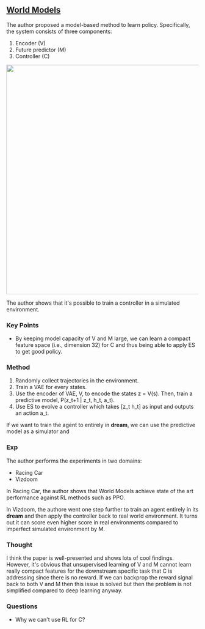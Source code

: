 ## [World Models](https://arxiv.org/abs/1803.10122)

The author proposed a model-based method to learn policy. Specifically, the system consists of three components:

1. Encoder (V)
2. Future predictor (M)
3. Controller (C)

<img src="https://user-images.githubusercontent.com/7057863/44424238-81e77400-a556-11e8-88b1-7bab14386569.png" width="600px"/>

The author shows that it's possible to train a controller in a simulated environment.

### Key Points

- By keeping model capacity of V and M large, we can learn a compact feature space (i.e., dimension 32) for C and thus being able to apply ES to get good policy.



### Method

1. Randomly collect trajectories in the environment.
2. Train a VAE for every states.
3. Use the encoder of VAE, V, to encode the states z = V(s). Then, train a predictive model, P(z_t+1 | z_t, h_t, a_t).
4. Use ES to evolve a controller which takes [z_t h_t] as input and outputs an action a_t.

If we want to train the agent to entirely in **dream**, we can use the predictive model as a simulator and 


### Exp

The author performs the experiments in two domains:

- Racing Car
- Vizdoom

In Racing Car, the author shows that World Models achieve state of the art performance against RL methods such as PPO.

In Vizdoom, the authore went one step further to train an agent entirely in its **dream** and then apply the controller back to real world environment. It turns out it can score even higher score in real environments compared to imperfect simulated environment by M.

### Thought

I think the paper is well-presented and shows lots of cool findings. However, it's obvious that unsupervised learning of V and M cannot learn really compact features for the downstream specific task that C is addressing since there is no reward. If we can backprop the reward signal back to both V and M then this issue is solved but then the problem is not simplified compared to deep learning anyway.

### Questions

- Why we can't use RL for C?
